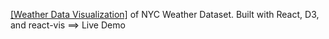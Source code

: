 [[Weather Data Visualization]](https://github.com/whoinlee/weather_dataVizReactD3) of NYC Weather Dataset. Built with React, D3, and react-vis ==> Live Demo

